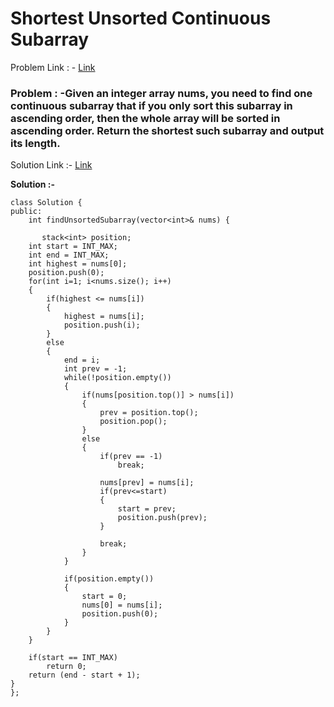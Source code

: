 # Shortest Unsorted Continuous Subarray

Problem Link : - [Link](https://leetcode.com/problems/shortest-unsorted-continuous-subarray/description/)


<h3>
Problem : -Given an integer array nums, you need to find one continuous subarray that if you only sort this subarray in ascending order, then the whole array will be sorted in ascending order.
Return the shortest such subarray and output its length.
</h3>

Solution Link :- [Link](https://leetcode.com/problems/shortest-unsorted-continuous-subarray/submissions/869946237/)

**Solution :-**

```
class Solution {
public:
    int findUnsortedSubarray(vector<int>& nums) {
        
       stack<int> position;
    int start = INT_MAX;
    int end = INT_MAX;
    int highest = nums[0];
    position.push(0);
    for(int i=1; i<nums.size(); i++)
    {
        if(highest <= nums[i])
        {
            highest = nums[i];
            position.push(i);
        }
        else
        {
            end = i;
            int prev = -1;
            while(!position.empty())
            {
                if(nums[position.top()] > nums[i])
                {
                    prev = position.top();
                    position.pop();
                }
                else
                {
                    if(prev == -1)
                        break;
                    
                    nums[prev] = nums[i];
                    if(prev<=start)
                    {
                        start = prev;
                        position.push(prev);
                    }
                        
                    break;
                }
            }
            
            if(position.empty())
            {
                start = 0;
                nums[0] = nums[i];
                position.push(0);
            }
        }
    }
    
    if(start == INT_MAX)
        return 0;
    return (end - start + 1);
}
};

```
